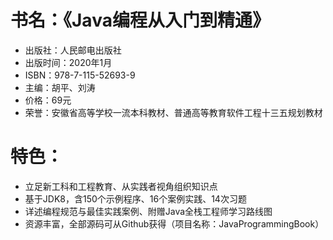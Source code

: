 # 书名：《Java编程从入门到精通》
- 出版社：人民邮电出版社
- 出版时间：2020年1月
- ISBN：978-7-115-52693-9
- 主编：胡平、刘涛
- 价格：69元
- 荣誉：安徽省高等学校一流本科教材、普通高等教育软件工程十三五规划教材

# 特色：
- 立足新工科和工程教育、从实践者视角组织知识点
- 基于JDK8，含150个示例程序、16个案例实践、14次习题
- 详述编程规范与最佳实践案例、附赠Java全栈工程师学习路线图
- 资源丰富，全部源码可从Github获得（项目名称：JavaProgrammingBook）
